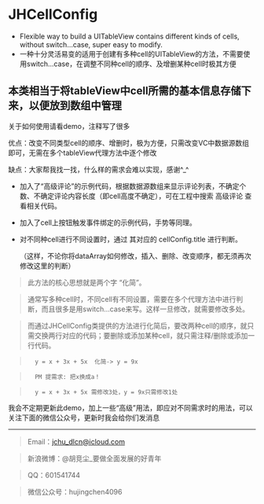 JHCellConfig
=======

- Flexible way to build a UITableView contains different kinds of cells, without switch...case, super easy to modify.
- 一种十分灵活易变的适用于创建有多种cell的UITableView的方法，不需要使用switch...case，在调整不同种cell的顺序、及增删某种cell时极其方便


本类相当于将tableView中cell所需的基本信息存储下来，以便放到数组中管理
----

关于如何使用请看demo，注释写了很多



优点：改变不同类型cell的顺序、增删时，极为方便，只需改变VC中数据源数组即可，无需在多个tableView代理方法中逐个修改


缺点：大家帮我找一找，什么样的需求会难以实现，感谢^_^


*   加入了“高级评论”的示例代码，根据数据源数组来显示评论列表，不确定个数、不确定评论内容长度（即cell高度不确定），可在工程中搜索 高级评论 查看相关代码。

*   加入了cell上按钮触发事件绑定的示例代码，手势等同理。

*   对不同种cell进行不同设置时，通过 其对应的 cellConfig.title 进行判断。

    （这样，不论你将dataArray如何修改，插入、删除、改变顺序，都无须再次修改这里的判断）



>   此方法的核心思想就是两个字 “化简”。

>   通常写多种cell时，不同cell有不同设置，需要在多个代理方法中进行判断，而且很多是用switch...case来写。这样一旦修改，就需要修改多处。

>   而通过JHCellConfig类提供的方法进行化简后，要改两种cell的顺序，就只需交换两行对应的代码；要删除或添加某种cell，就只需注释/删除或添加一行代码。

>       y = x + 3x + 5x  化简-> y = 9x

>       PM 提需求: 把x换成a！

>       y = x + 3x + 5x 需修改3处，y = 9x只需修改1处






我会不定期更新此demo，加上一些“高级”用法，即应对不同需求时的用法，可以关注下面的微信公众号，更新时我会给你们发消息

-------
> Email：jchu_dlcn@icloud.com

> 新浪微博：@胡竞尘_要做全面发展的好青年

> QQ：601541744

> 微信公众号：hujingchen4096